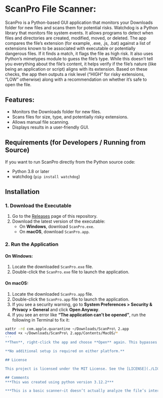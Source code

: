 # ScanPro File Scanner:
ScanPro is a Python-based GUI application that monitors your Downloads folder for new files and scans them for potential risks. Watchdog is a Python library that monitors file system events. It allows programs to detect when files and directories are created, modified, moved, or deleted. The app compares the file’s extension (for example, .exe, .js, .bat) against a list of extensions known to be associated with executable or potentially dangerous files. If it finds a match, it flags the file as high risk. It also uses Python’s mimetypes module to guess the file’s type. While this doesn’t tell you everything about the file’s content, it helps verify if the file’s nature (like being an application or script) aligns with its extension. Based on these checks, the app then outputs a risk level (“HIGH” for risky extensions, “LOW” otherwise) along with a recommendation on whether it’s safe to open the file.

## Features:
- Monitors the Downloads folder for new files.
- Scans files for size, type, and potentially risky extensions.
- Allows manual file scanning.
- Displays results in a user-friendly GUI.

## Requirements (for Developers / Running from Source)
If you want to run ScanPro directly from the Python source code:

- Python 3.8 or later
- watchdog (`pip install watchdog`)

## Installation
### 1. Download the Executable
1. Go to the [Releases](https://github.com/szizzo522/ScanPro/releases) page of this repository.
2. Download the latest version of the executable:
   - On **Windows**, download `ScanPro.exe`.
   - On **macOS**, download `ScanPro.app`.

### 2. Run the Application
#### On Windows:
1. Locate the downloaded `ScanPro.exe` file.
2. Double-click the `ScanPro.exe` file to launch the application.

#### On macOS:
1. Locate the downloaded `ScanPro.app` file.
2. Double-click the `ScanPro.app` file to launch the application.
3. If you see a security warning, go to **System Preferences > Security & Privacy > General** and click **Open Anyway**.
4. If you see an error like **“The application can’t be opened”**, run the following in Terminal to fix it:

```bash
xattr -rd com.apple.quarantine ~/Downloads/ScanPro\ 2.app
chmod +x ~/Downloads/ScanPro\ 2.app/Contents/MacOS/*
'''
**Then**, right-click the app and choose **Open** again. This bypasses macOS Gatekeeper restrictions for new/unverified apps.

**No additional setup is required on either platform.**

## License

This project is licensed under the MIT License. See the [LICENSE](./LICENCE) file for details.

## Comments
***This was created using python version 3.12.2***

***This is a basic scanner—it doesn’t actually analyze the file’s internal code or behavior. More advanced scanners use signature-based or heuristic analysis, sometimes even running files in a sandbox. This version is meant as a learning tool and a simple first line of defense.***
